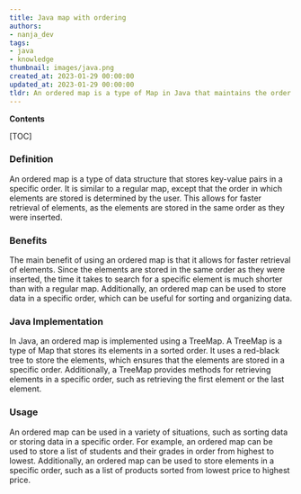 ```yaml
---
title: Java map with ordering
authors:
- nanja_dev
tags:
- java
- knowledge
thumbnail: images/java.png
created_at: 2023-01-29 00:00:00
updated_at: 2023-01-29 00:00:00
tldr: An ordered map is a type of Map in Java that maintains the order of the elements according to their insertion order.
---
```


**Contents**

[TOC]

### Definition
An ordered map is a type of data structure that stores key-value pairs in a specific order. It is similar to a regular map, except that the order in which elements are stored is determined by the user. This allows for faster retrieval of elements, as the elements are stored in the same order as they were inserted.

### Benefits
The main benefit of using an ordered map is that it allows for faster retrieval of elements. Since the elements are stored in the same order as they were inserted, the time it takes to search for a specific element is much shorter than with a regular map. Additionally, an ordered map can be used to store data in a specific order, which can be useful for sorting and organizing data.

### Java Implementation
In Java, an ordered map is implemented using a TreeMap. A TreeMap is a type of Map that stores its elements in a sorted order. It uses a red-black tree to store the elements, which ensures that the elements are stored in a specific order. Additionally, a TreeMap provides methods for retrieving elements in a specific order, such as retrieving the first element or the last element.

### Usage
An ordered map can be used in a variety of situations, such as sorting data or storing data in a specific order. For example, an ordered map can be used to store a list of students and their grades in order from highest to lowest. Additionally, an ordered map can be used to store elements in a specific order, such as a list of products sorted from lowest price to highest price.
